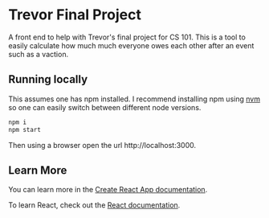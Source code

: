 # Trevor Final Project

A front end to help with Trevor's final project for CS 101. 
This is a tool to easily calculate how much much everyone owes each other after an event such as a vaction.

## Running locally
This assumes one has npm installed. 
I recommend installing npm using [nvm](https://github.com/nvm-sh/nvm) so one can easily switch between different node versions. 

```sh
npm i 
npm start
```

Then using a browser open the url http://localhost:3000.

## Learn More

You can learn more in the [Create React App documentation](https://facebook.github.io/create-react-app/docs/getting-started).

To learn React, check out the [React documentation](https://reactjs.org/).